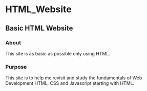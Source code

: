 # HTML_Website
## Basic HTML Website

### About 
This site is as basic as possible only using HTML.  

### Purpose 
This site is to help me revisit and study the fundamentals of Web Development HTML, CSS and Javascript starting with HTML.  

